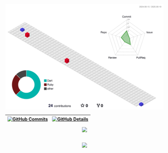 
![Status](./profile-3d-contrib/profile-gitblock.svg)

| [![GitHub Commits](http://github-profile-summary-cards.vercel.app/api/cards/productive-time?username=Maria0696&theme=dracula&utcOffset=-3)](https://github.com/vn7n24fzkq/github-profile-summary-cards) | [![GitHub Details](http://github-profile-summary-cards.vercel.app/api/cards/profile-details?username=Maria0696&theme=dracula)](https://github.com/vn7n24fzkq/github-profile-summary-cards) |  
| ----------- | ----------- |

<div align="center">
  <a href="https://skillicons.dev">
    <img src="https://skillicons.dev/icons?i=git,vscode,javascript,typescript,css,html,react,next,tailwind,sass,nodejs,express,nest,vue,docker,figma,github,jest,materialui,linux,postman,styledcomponents,vercel,vite,bootstrap,mongodb,postgres,discord,linkedin,instagram" />
  </a>
  <br />
</div>

##

<div align="center">
  <img src="https://github-profile-trophy.vercel.app/?username=Maria0696&row=1&column=6&theme=dracula&margin-w=15&margin-h=15"/>
</div>